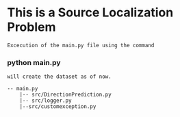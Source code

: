 # This is a Source Localization Problem 

    Excecution of the main.py file using the command 
###             python main.py
    will create the dataset as of now. 

    -- main.py 
        |-- src/DirectionPrediction.py
        |-- src/logger.py
        |--src/customexception.py